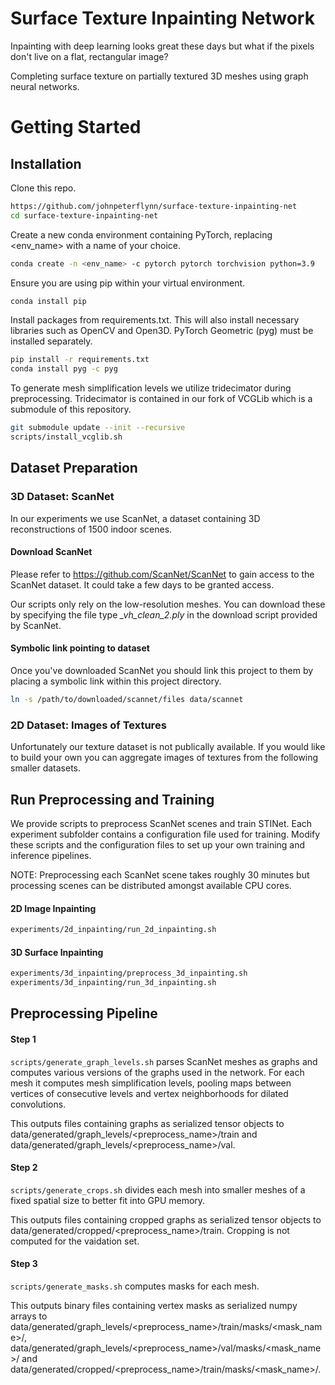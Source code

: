 # Surface Texture Inpainting Network
Inpainting with deep learning looks great these days but what if the pixels don't live on a flat, rectangular image?

Completing surface texture on partially textured 3D meshes using graph neural networks.

# Getting Started

## Installation

Clone this repo.
```bash
https://github.com/johnpeterflynn/surface-texture-inpainting-net
cd surface-texture-inpainting-net
```

Create a new conda environment containing PyTorch, replacing <env_name> with a name of your choice. 
```bash
conda create -n <env_name> -c pytorch pytorch torchvision python=3.9
```

Ensure you are using pip within your virtual environment.
```bash
conda install pip
```

Install packages from requirements.txt. This will also install necessary libraries such as OpenCV and Open3D. PyTorch Geometric (pyg) must be installed separately. 

```bash
pip install -r requirements.txt
conda install pyg -c pyg
```

To generate mesh simplification levels we utilize tridecimator during preprocessing. Tridecimator is contained in our fork of VCGLib which is a submodule of this repository.


```bash
git submodule update --init --recursive
scripts/install_vcglib.sh
```

## Dataset Preparation

### 3D Dataset: ScanNet

In our experiments we use ScanNet, a dataset containing 3D reconstructions of 1500 indoor scenes.

#### Download ScanNet

Please refer to https://github.com/ScanNet/ScanNet to gain access to the ScanNet dataset. It could take a few days to be granted access.

Our scripts only rely on the low-resolution meshes. You can download these by specifying the file type _\_vh_clean_2.ply_ in the download script provided by ScanNet.

#### Symbolic link pointing to dataset

Once you've downloaded ScanNet you should link this project to them by placing a symbolic link within this project directory.

```bash
ln -s /path/to/downloaded/scannet/files data/scannet
```

### 2D Dataset: Images of Textures

Unfortunately our texture dataset is not publically available. If you would like to build your own you can aggregate images of textures from the following smaller datasets.

## Run Preprocessing and Training

We provide scripts to preprocess ScanNet scenes and train STINet. Each experiment subfolder contains a configuration file used for training. Modify these scripts and the configuration files to set up your own training and inference pipelines.

NOTE: Preprocessing each ScanNet scene takes roughly 30 minutes but processing scenes can be distributed amongst available CPU cores.

#### 2D Image Inpainting

```bash
experiments/2d_inpainting/run_2d_inpainting.sh
```

#### 3D Surface Inpainting

```bash
experiments/3d_inpainting/preprocess_3d_inpainting.sh
experiments/3d_inpainting/run_3d_inpainting.sh
```

## Preprocessing Pipeline

#### Step 1

`scripts/generate_graph_levels.sh` parses ScanNet meshes as graphs and computes various versions of the graphs used in the network. For each mesh it computes mesh simplification levels, pooling maps between vertices of consecutive levels and vertex neighborhoods for dilated convolutions.

This outputs files containing graphs as serialized tensor objects to data/generated/graph_levels/<preprocess_name>/train and data/generated/graph_levels/<preprocess_name>/val.

#### Step 2

`scripts/generate_crops.sh` divides each mesh into smaller meshes of a fixed spatial size to better fit into GPU memory. 

This outputs files containing cropped graphs as serialized tensor objects to data/generated/cropped/<preprocess_name>/train. Cropping is not computed for the vaidation set.

#### Step 3

`scripts/generate_masks.sh` computes masks for each mesh. 

This outputs binary files containing vertex masks as serialized numpy arrays to data/generated/graph_levels/<preprocess_name>/train/masks/<mask_name>/, data/generated/graph_levels/<preprocess_name>/val/masks/<mask_name>/ and data/generated/cropped/<preprocess_name>/train/masks/<mask_name>/.
